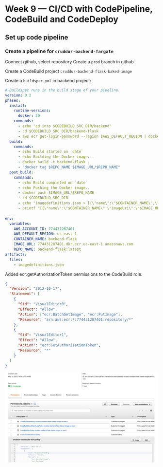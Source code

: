 # Week 9 — CI/CD with CodePipeline, CodeBuild and CodeDeploy

## Set up code pipeline

### Create a pipeline for `cruddur-backend-fargate`

Connect github, select repository
Create a `prod` branch in github

Create a CodeBuild project `cruddur-backend-flask-baked-image`

Create a `buildspec.yml` in backend project:

```yaml
# Buildspec runs in the build stage of your pipeline.
version: 0.2
phases:
  install:
    runtime-versions:
      docker: 20
    commands:
      - echo "cd into $CODEBUILD_SRC_DIR/backend"
      - cd $CODEBUILD_SRC_DIR/backend-flask
      - aws ecr get-login-password --region $AWS_DEFAULT_REGION | docker login --username AWS --password-stdin $IMAGE_URL
  build:
    commands:
      - echo Build started on `date`
      - echo Building the Docker image...
      - docker build -t backend-flask .
      - "docker tag $REPO_NAME $IMAGE_URL/$REPO_NAME"
  post_build:
    commands:
      - echo Build completed on `date`
      - echo Pushing the Docker image..
      - docker push $IMAGE_URL/$REPO_NAME
      - cd $CODEBUILD_SRC_DIR
      - echo "imagedefinitions.json > [{\"name\":\"$CONTAINER_NAME\",\"imageUri\":\"$IMAGE_URL/$REPO_NAME\"}]" > imagedefinitions.json
      - printf "[{\"name\":\"$CONTAINER_NAME\",\"imageUri\":\"$IMAGE_URL/$REPO_NAME\"}]" > imagedefinitions.json

env:
  variables:
    AWS_ACCOUNT_ID: 774431287401
    AWS_DEFAULT_REGION: us-east-1
    CONTAINER_NAME: backend-flask
    IMAGE_URL: 774431287401.dkr.ecr.us-east-1.amazonaws.com
    REPO_NAME: backend-flask:latest
artifacts:
  files:
    - imagedefinitions.json
```

Added ecr:getAuthorizationToken permissions to the CodeBuild role:

```json
{
  "Version": "2012-10-17",
  "Statement": [
    {
      "Sid": "VisualEditor0",
      "Effect": "Allow",
      "Action": ["ecr:BatchGetImage", "ecr:PutImage"],
      "Resource": "arn:aws:ecr:*:774431287401:repository/*"
    },
    {
      "Sid": "VisualEditor1",
      "Effect": "Allow",
      "Action": "ecr:GetAuthorizationToken",
      "Resource": "*"
    }
  ]
}
```

![](assets/wk9/codebuild-policy-ecr.png)
